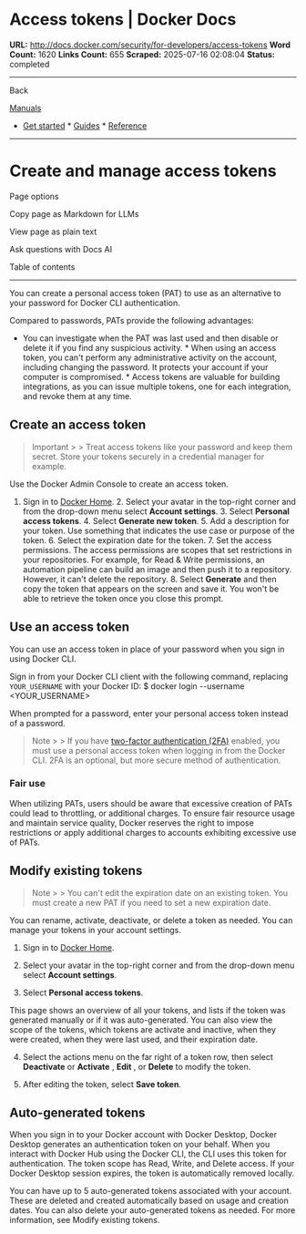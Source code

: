 # Access tokens | Docker Docs

**URL:** http://docs.docker.com/security/for-developers/access-tokens
**Word Count:** 1620
**Links Count:** 655
**Scraped:** 2025-07-16 02:08:04
**Status:** completed

---

Back

[Manuals](https://docs.docker.com/manuals/)

  * [Get started](http://docs.docker.com/get-started/)   * [Guides](http://docs.docker.com/guides/)   * [Reference](http://docs.docker.com/reference/)

* * *

# Create and manage access tokens

Page options

Copy page as Markdown for LLMs

View page as plain text

Ask questions with Docs AI

Table of contents

* * *

You can create a personal access token \(PAT\) to use as an alternative to your password for Docker CLI authentication.

Compared to passwords, PATs provide the following advantages:

  * You can investigate when the PAT was last used and then disable or delete it if you find any suspicious activity.   * When using an access token, you can't perform any administrative activity on the account, including changing the password. It protects your account if your computer is compromised.   * Access tokens are valuable for building integrations, as you can issue multiple tokens, one for each integration, and revoke them at any time.

## Create an access token

> Important >  > Treat access tokens like your password and keep them secret. Store your tokens securely in a credential manager for example.

Use the Docker Admin Console to create an access token.

  1. Sign in to [Docker Home](https://app.docker.com/).   2. Select your avatar in the top-right corner and from the drop-down menu select **Account settings**.   3. Select **Personal access tokens**.   4. Select **Generate new token**.   5. Add a description for your token. Use something that indicates the use case or purpose of the token.   6. Select the expiration date for the token.   7. Set the access permissions. The access permissions are scopes that set restrictions in your repositories. For example, for Read & Write permissions, an automation pipeline can build an image and then push it to a repository. However, it can't delete the repository.   8. Select **Generate** and then copy the token that appears on the screen and save it. You won't be able to retrieve the token once you close this prompt.

## Use an access token

You can use an access token in place of your password when you sign in using Docker CLI.

Sign in from your Docker CLI client with the following command, replacing `YOUR_USERNAME` with your Docker ID:               $ docker login --username <YOUR_USERNAME>     

When prompted for a password, enter your personal access token instead of a password.

> Note >  > If you have [two-factor authentication \(2FA\)](https://docs.docker.com/security/for-developers/2fa/) enabled, you must use a personal access token when logging in from the Docker CLI. 2FA is an optional, but more secure method of authentication.

### Fair use

When utilizing PATs, users should be aware that excessive creation of PATs could lead to throttling, or additional charges. To ensure fair resource usage and maintain service quality, Docker reserves the right to impose restrictions or apply additional charges to accounts exhibiting excessive use of PATs.

## Modify existing tokens

> Note >  > You can't edit the expiration date on an existing token. You must create a new PAT if you need to set a new expiration date.

You can rename, activate, deactivate, or delete a token as needed. You can manage your tokens in your account settings.

  1. Sign in to [Docker Home](https://app.docker.com/login).

  2. Select your avatar in the top-right corner and from the drop-down menu select **Account settings**.

  3. Select **Personal access tokens**.

This page shows an overview of all your tokens, and lists if the token was generated manually or if it was auto-generated. You can also view the scope of the tokens, which tokens are activate and inactive, when they were created, when they were last used, and their expiration date.

  4. Select the actions menu on the far right of a token row, then select **Deactivate** or **Activate** , **Edit** , or **Delete** to modify the token.

  5. After editing the token, select **Save token**.

## Auto-generated tokens

When you sign in to your Docker account with Docker Desktop, Docker Desktop generates an authentication token on your behalf. When you interact with Docker Hub using the Docker CLI, the CLI uses this token for authentication. The token scope has Read, Write, and Delete access. If your Docker Desktop session expires, the token is automatically removed locally.

You can have up to 5 auto-generated tokens associated with your account. These are deleted and created automatically based on usage and creation dates. You can also delete your auto-generated tokens as needed. For more information, see Modify existing tokens.